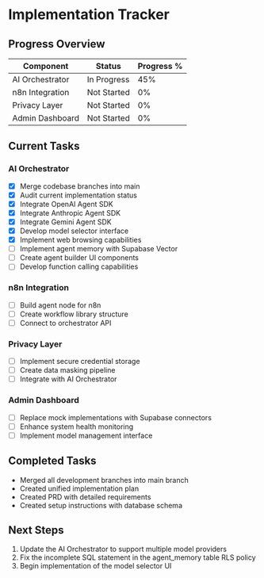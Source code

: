 # Implementation Tracker

## Progress Overview

| Component | Status | Progress % |
|-----------|--------|------------|
| AI Orchestrator | In Progress | 45% |
| n8n Integration | Not Started | 0% |
| Privacy Layer | Not Started | 0% |
| Admin Dashboard | Not Started | 0% |

## Current Tasks

### AI Orchestrator
- [x] Merge codebase branches into main
- [x] Audit current implementation status
- [x] Integrate OpenAI Agent SDK
- [x] Integrate Anthropic Agent SDK
- [x] Integrate Gemini Agent SDK
- [x] Develop model selector interface
- [x] Implement web browsing capabilities
- [ ] Implement agent memory with Supabase Vector
- [ ] Create agent builder UI components
- [ ] Develop function calling capabilities

### n8n Integration
- [ ] Build agent node for n8n
- [ ] Create workflow library structure
- [ ] Connect to orchestrator API

### Privacy Layer
- [ ] Implement secure credential storage
- [ ] Create data masking pipeline
- [ ] Integrate with AI Orchestrator

### Admin Dashboard
- [ ] Replace mock implementations with Supabase connectors
- [ ] Enhance system health monitoring
- [ ] Implement model management interface

## Completed Tasks
- Merged all development branches into main branch
- Created unified implementation plan
- Created PRD with detailed requirements
- Created setup instructions with database schema

## Next Steps
1. Update the AI Orchestrator to support multiple model providers
2. Fix the incomplete SQL statement in the agent_memory table RLS policy
3. Begin implementation of the model selector UI
